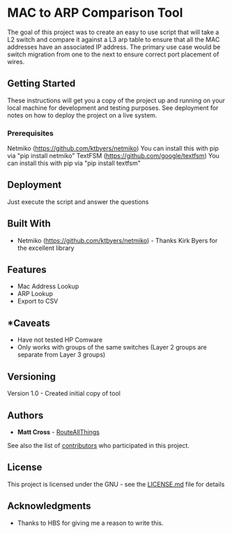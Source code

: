# MAC to ARP Comparison Tool

The goal of this project was to create an easy to use script that will take a L2 switch and compare it against a L3 arp table to ensure that all the MAC addresses have an associated IP address. The primary use case would be switch migration from one to the next to ensure correct port placement of wires.

## Getting Started

These instructions will get you a copy of the project up and running on your local machine for development and testing purposes. See deployment for notes on how to deploy the project on a live system.

### Prerequisites

Netmiko (https://github.com/ktbyers/netmiko)
You can install this with pip via "pip install netmiko"
TextFSM (https://github.com/google/textfsm)
You can install this with pip via "pip install textfsm"

## Deployment

Just execute the script and answer the questions

## Built With

* Netmiko (https://github.com/ktbyers/netmiko) - Thanks Kirk Byers for the excellent library

## Features
- Mac Address Lookup
- ARP Lookup
- Export to CSV

## *Caveats
- Have not tested HP Comware
- Only works with groups of the same switches (Layer 2 groups are separate from Layer 3 groups)

## Versioning

Version 1.0 - Created initial copy of tool

## Authors

* **Matt Cross** - [RouteAllThings](https://github.com/routeallthings)

See also the list of [contributors](https://github.com/routeallthings/ARP-MAC-Compare/contributors) who participated in this project.

## License

This project is licensed under the GNU - see the [LICENSE.md](LICENSE.md) file for details

## Acknowledgments

* Thanks to HBS for giving me a reason to write this.

